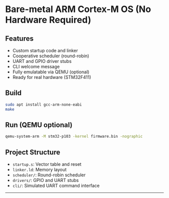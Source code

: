 # Bare-metal ARM Cortex-M OS (No Hardware Required)

## Features

- Custom startup code and linker
- Cooperative scheduler (round-robin)
- UART and GPIO driver stubs
- CLI welcome message
- Fully emulatable via QEMU (optional)
- Ready for real hardware (STM32F411)

## Build

```bash
sudo apt install gcc-arm-none-eabi
make
```

## Run (QEMU optional)

```bash
qemu-system-arm -M stm32-p103 -kernel firmware.bin -nographic
```

## Project Structure

- `startup.s`: Vector table and reset
- `linker.ld`: Memory layout
- `scheduler/`: Round-robin scheduler
- `drivers/`: GPIO and UART stubs
- `cli/`: Simulated UART command interface

---